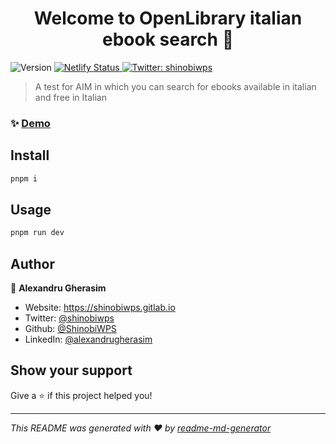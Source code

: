 <h1 align="center">Welcome to OpenLibrary italian ebook search 👋</h1>
<p>
  <img alt="Version" src="https://img.shields.io/badge/version-0.0.0-blue.svg?cacheSeconds=2592000" />
<a href="https://app.netlify.com/sites/test-aim/deploys">
 <img src="https://api.netlify.com/api/v1/badges/c7ded368-adde-45ca-91b5-08a8f7799bc6/deploy-status" alt="Netlify Status" />
</a>
  <a href="https://twitter.com/shinobiwps" target="_blank">
    <img alt="Twitter: shinobiwps" src="https://img.shields.io/twitter/follow/shinobiwps.svg?style=social" />
  </a>
</p>

> A test for AIM in which you can search for ebooks available in italian and free in Italian

### ✨ [Demo](https://test-aim.netlify.app/)

## Install

```sh
pnpm i
```

## Usage

```sh
pnpm run dev
```

## Author

👤 **Alexandru Gherasim**

- Website: <https://shinobiwps.gitlab.io>
- Twitter: [@shinobiwps](https://twitter.com/shinobiwps)
- Github: [@ShinobiWPS](https://github.com/ShinobiWPS)
- LinkedIn: [@alexandrugherasim](https://linkedin.com/in/alexandrugherasim)

## Show your support

Give a ⭐️ if this project helped you!

---

_This README was generated with ❤️ by [readme-md-generator](https://github.com/kefranabg/readme-md-generator)_
